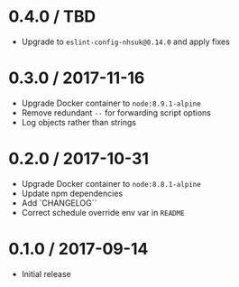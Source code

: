 0.4.0 / TBD
==================
- Upgrade to `eslint-config-nhsuk@0.14.0` and apply fixes

0.3.0 / 2017-11-16
==================
- Upgrade Docker container to `node:8.9.1-alpine`
- Remove redundant `--` for forwarding script options
- Log objects rather than strings

0.2.0 / 2017-10-31
==================
- Upgrade Docker container to `node:8.8.1-alpine`
- Update npm dependencies
- Add `CHANGELOG``
- Correct schedule override env var in `README`

0.1.0 / 2017-09-14
==================
- Initial release
